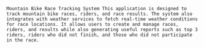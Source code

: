 ``
Mountain Bike Race Tracking System
This application is designed to track mountain bike races, riders, and race results. The system also integrates with weather services to fetch real-time weather conditions for race locations. It allows users to create and manage races, riders, and results while also generating useful reports such as top 3 riders, riders who did not finish, and those who did not participate in the race.
``